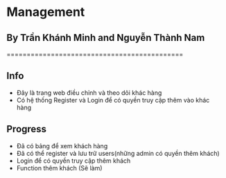 # Management

## By Trần Khánh Minh and Nguyễn Thành Nam

============================================

## Info
- Đây là trang web điều chỉnh và theo dõi khác hàng 
- Có hệ thống Register và Login để có quyền truy cập thêm vào khác hàng


## Progress
- Đã có bảng để xem khách hàng
- Đã có thể register và lưu trữ users(những admin có quyền thêm khách)
- Login để có quyền truy cập thêm khách
- Function thêm khách (Sẽ làm)

